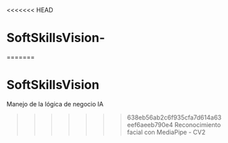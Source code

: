 <<<<<<< HEAD
# SoftSkillsVision-
=======
# SoftSkillsVision
Manejo de la lógica de negocio IA
>>>>>>> 638eb56ab2c6f935cfa7d614a63eef6aeeb790e4
Reconocimiento facial con MediaPipe - CV2
